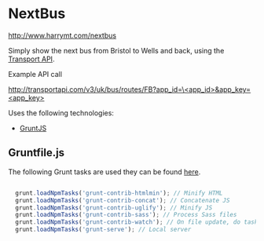NextBus
=======

http://www.harrymt.com/nextbus

Simply show the next bus from Bristol to Wells and back, using the [Transport API](http://transportapi.com/).

Example API call

[http://transportapi.com/v3/uk/bus/routes/FB?app_id=\<app_id>&app_key=\<app_key>](http://transportapi.com/v3/uk/bus/routes/FB?app_id=03bf8009&app_key=d9307fd91b0247c607e098d5effedc97)

Uses the following technologies:

- [GruntJS](http://gruntjs.com/)

## Gruntfile.js

The following Grunt tasks are used they can be found [here](Gruntfile.js).

```javascript

  grunt.loadNpmTasks('grunt-contrib-htmlmin'); // Minify HTML
  grunt.loadNpmTasks('grunt-contrib-concat'); // Concatenate JS
  grunt.loadNpmTasks('grunt-contrib-uglify'); // Minify JS
  grunt.loadNpmTasks('grunt-contrib-sass'); // Process Sass files
  grunt.loadNpmTasks('grunt-contrib-watch'); // On file update, do task
  grunt.loadNpmTasks('grunt-serve'); // Local server

```
